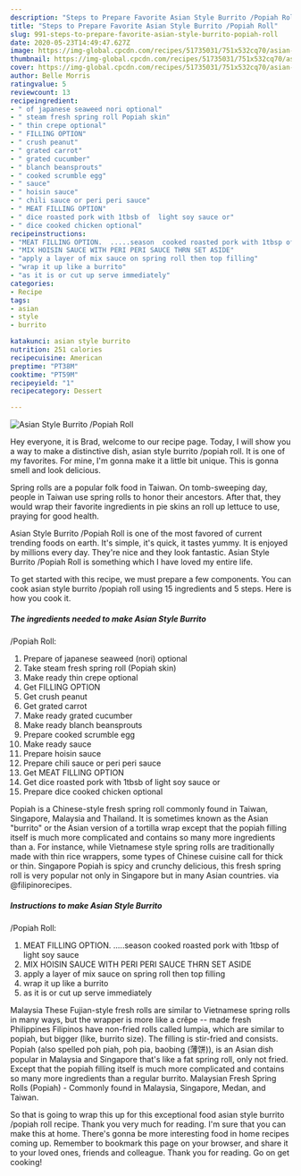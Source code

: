 ```yaml
---
description: "Steps to Prepare Favorite Asian Style Burrito /Popiah Roll"
title: "Steps to Prepare Favorite Asian Style Burrito /Popiah Roll"
slug: 991-steps-to-prepare-favorite-asian-style-burrito-popiah-roll
date: 2020-05-23T14:49:47.627Z
image: https://img-global.cpcdn.com/recipes/51735031/751x532cq70/asian-style-burrito-popiah-roll-recipe-main-photo.jpg
thumbnail: https://img-global.cpcdn.com/recipes/51735031/751x532cq70/asian-style-burrito-popiah-roll-recipe-main-photo.jpg
cover: https://img-global.cpcdn.com/recipes/51735031/751x532cq70/asian-style-burrito-popiah-roll-recipe-main-photo.jpg
author: Belle Morris
ratingvalue: 5
reviewcount: 13
recipeingredient:
- " of japanese seaweed nori optional"
- " steam fresh spring roll Popiah skin"
- " thin crepe optional"
- " FILLING OPTION"
- " crush peanut"
- " grated carrot"
- " grated cucumber"
- " blanch beansprouts"
- " cooked scrumble egg"
- " sauce"
- " hoisin sauce"
- " chili sauce or peri peri sauce"
- " MEAT FILLING OPTION"
- " dice roasted pork with 1tbsb of  light soy sauce or"
- " dice cooked chicken optional"
recipeinstructions:
- "MEAT FILLING OPTION.  .....season  cooked roasted pork with 1tbsp of light soy sauce"
- "MIX HOISIN SAUCE WITH PERI PERI SAUCE THRN SET ASIDE"
- "apply a layer of mix sauce on spring roll then top filling"
- "wrap it up like a burrito"
- "as it is or cut up serve immediately"
categories:
- Recipe
tags:
- asian
- style
- burrito

katakunci: asian style burrito 
nutrition: 251 calories
recipecuisine: American
preptime: "PT38M"
cooktime: "PT59M"
recipeyield: "1"
recipecategory: Dessert

---
```



![Asian Style Burrito
/Popiah Roll](https://img-global.cpcdn.com/recipes/51735031/751x532cq70/asian-style-burrito-popiah-roll-recipe-main-photo.jpg)

Hey everyone, it is Brad, welcome to our recipe page. Today, I will show you a way to make a distinctive dish, asian style burrito
/popiah roll. It is one of my favorites. For mine, I'm gonna make it a little bit unique. This is gonna smell and look delicious.

Spring rolls are a popular folk food in Taiwan. On tomb-sweeping day, people in Taiwan use spring rolls to honor their ancestors. After that, they would wrap their favorite ingredients in pie skins an roll up lettuce to use, praying for good health.

Asian Style Burrito
/Popiah Roll is one of the most favored of current trending foods on earth. It's simple, it's quick, it tastes yummy. It is enjoyed by millions every day. They're nice and they look fantastic. Asian Style Burrito
/Popiah Roll is something which I have loved my entire life.


To get started with this recipe, we must prepare a few components. You can cook asian style burrito
/popiah roll using 15 ingredients and 5 steps. Here is how you cook it.

<!--inarticleads1-->

##### The ingredients needed to make Asian Style Burrito
/Popiah Roll:

1. Prepare  of japanese seaweed (nori) optional
1. Take  steam fresh spring roll (Popiah skin)
1. Make ready  thin crepe optional
1. Get  FILLING OPTION
1. Get  crush peanut
1. Get  grated carrot
1. Make ready  grated cucumber
1. Make ready  blanch beansprouts
1. Prepare  cooked scrumble egg
1. Make ready  sauce
1. Prepare  hoisin sauce
1. Prepare  chili sauce or peri peri sauce
1. Get  MEAT FILLING OPTION
1. Get  dice roasted pork with 1tbsb of  light soy sauce or
1. Prepare  dice cooked chicken optional


Popiah is a Chinese-style fresh spring roll commonly found in Taiwan, Singapore, Malaysia and Thailand. It is sometimes known as the Asian &#34;burrito&#34; or the Asian version of a tortilla wrap except that the popiah filling itself is much more complicated and contains so many more ingredients than a. For instance, while Vietnamese style spring rolls are traditionally made with thin rice wrappers, some types of Chinese cuisine call for thick or thin. Singapore Popiah is spicy and crunchy delicious, this fresh spring roll is very popular not only in Singapore but in many Asian countries. via @filipinorecipes. 

<!--inarticleads2-->

##### Instructions to make Asian Style Burrito
/Popiah Roll:

1. MEAT FILLING OPTION.  .....season  cooked roasted pork with 1tbsp of light soy sauce
1. MIX HOISIN SAUCE WITH PERI PERI SAUCE THRN SET ASIDE
1. apply a layer of mix sauce on spring roll then top filling
1. wrap it up like a burrito
1. as it is or cut up serve immediately


Malaysia These Fujian-style fresh rolls are similar to Vietnamese spring rolls in many ways, but the wrapper is more like a crêpe -- made fresh Philippines Filipinos have non-fried rolls called lumpia, which are similar to popiah, but bigger (like, burrito size). The filling is stir-fried and consists. Popiah (also spelled poh piah, poh pia, baobing (薄饼)), is an Asian dish popular in Malaysia and Singapore that&#39;s like a fat spring roll, only not fried. Except that the popiah filling itself is much more complicated and contains so many more ingredients than a regular burrito. Malaysian Fresh Spring Rolls (Popiah) - Commonly found in Malaysia, Singapore, Medan, and Taiwan. 

So that is going to wrap this up for this exceptional food asian style burrito
/popiah roll recipe. Thank you very much for reading. I'm sure that you can make this at home. There's gonna be more interesting food in home recipes coming up. Remember to bookmark this page on your browser, and share it to your loved ones, friends and colleague. Thank you for reading. Go on get cooking!
